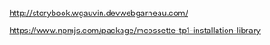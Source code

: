 http://storybook.wgauvin.devwebgarneau.com/

https://www.npmjs.com/package/mcossette-tp1-installation-library

